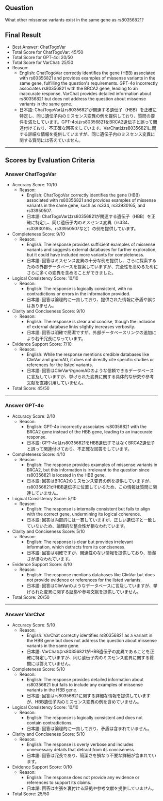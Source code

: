 ## Question

What other missense variants exist in the same gene as rs80356821?

## Final Result

- Best Answer: ChatTogoVar
- Total Score for ChatTogoVar: 45/50
- Total Score for GPT-4o: 20/50
- Total Score for VarChat: 25/50
- Reason:
  - English: ChatTogoVar correctly identifies the gene (HBB) associated with rs80356821 and provides examples of missense variants in the same gene, fulfilling the question's requirements. GPT-4o incorrectly associates rs80356821 with the BRCA2 gene, leading to an inaccurate response. VarChat provides detailed information about rs80356821 but does not address the question about missense variants in the same gene.
  - 日本語: ChatTogoVarはrs80356821が関連する遺伝子（HBB）を正確に特定し、同じ遺伝子内のミスセンス変異の例を提供しており、質問の要件を満たしています。GPT-4oはrs80356821をBRCA2遺伝子と誤って関連付けており、不正確な回答をしています。VarChatはrs80356821に関する詳細な情報を提供していますが、同じ遺伝子内のミスセンス変異に関する質問には答えていません。

---

## Scores by Evaluation Criteria

### Answer ChatTogoVar
- Accuracy Score: 10/10
  - Reason: 
    - English: ChatTogoVar correctly identifies the gene (HBB) associated with rs80356821 and provides examples of missense variants in the same gene, such as rs334, rs33930165, and rs33950507.
    - 日本語: ChatTogoVarはrs80356821が関連する遺伝子（HBB）を正確に特定し、同じ遺伝子内のミスセンス変異（rs334、rs33930165、rs33950507など）の例を提供しています。
- Completeness Score: 9/10
  - Reason: 
    - English: The response provides sufficient examples of missense variants and suggests external databases for further exploration, but it could have included more variants for completeness.
    - 日本語: 回答はミスセンス変異の十分な例を提供し、さらに探索するための外部データベースを提案していますが、完全性を高めるためにさらに多くの変異を含めることができました。
- Logical Consistency Score: 10/10
  - Reason: 
    - English: The response is logically consistent, with no contradictions or errors in the information provided.
    - 日本語: 回答は論理的に一貫しており、提供された情報に矛盾や誤りはありません。
- Clarity and Conciseness Score: 9/10
  - Reason: 
    - English: The response is clear and concise, though the inclusion of external database links slightly increases verbosity.
    - 日本語: 回答は明確で簡潔ですが、外部データベースリンクの追加により若干冗長になっています。
- Evidence Support Score: 7/10
  - Reason: 
    - English: While the response mentions credible databases like ClinVar and gnomAD, it does not directly cite specific studies or references for the listed variants.
    - 日本語: 回答はClinVarやgnomADのような信頼できるデータベースに言及していますが、挙げられた変異に関する具体的な研究や参考文献を直接引用していません。
- Total Score: 45/50

---

### Answer GPT-4o
- Accuracy Score: 2/10
  - Reason: 
    - English: GPT-4o incorrectly associates rs80356821 with the BRCA2 gene instead of the HBB gene, leading to an inaccurate response.
    - 日本語: GPT-4oはrs80356821をHBB遺伝子ではなくBRCA2遺伝子と誤って関連付けており、不正確な回答をしています。
- Completeness Score: 4/10
  - Reason: 
    - English: The response provides examples of missense variants in BRCA2, but this information is irrelevant to the question since rs80356821 is located in the HBB gene.
    - 日本語: 回答はBRCA2のミスセンス変異の例を提供していますが、rs80356821がHBB遺伝子に位置しているため、この情報は質問に関連していません。
- Logical Consistency Score: 5/10
  - Reason: 
    - English: The response is internally consistent but fails to align with the correct gene, undermining its logical coherence.
    - 日本語: 回答は内部的には一貫していますが、正しい遺伝子と一致していないため、論理的な整合性が損なわれています。
- Clarity and Conciseness Score: 5/10
  - Reason: 
    - English: The response is clear but provides irrelevant information, which detracts from its conciseness.
    - 日本語: 回答は明確ですが、関連性のない情報を提供しており、簡潔さが損なわれています。
- Evidence Support Score: 4/10
  - Reason: 
    - English: The response mentions databases like ClinVar but does not provide evidence or references for the listed variants.
    - 日本語: 回答はClinVarのようなデータベースに言及していますが、挙げられた変異に関する証拠や参考文献を提供していません。
- Total Score: 20/50

---

### Answer VarChat
- Accuracy Score: 5/10
  - Reason: 
    - English: VarChat correctly identifies rs80356821 as a variant in the HBB gene but does not address the question about missense variants in the same gene.
    - 日本語: VarChatはrs80356821がHBB遺伝子の変異であることを正確に特定していますが、同じ遺伝子内のミスセンス変異に関する質問には答えていません。
- Completeness Score: 5/10
  - Reason: 
    - English: The response provides detailed information about rs80356821 but fails to include any examples of missense variants in the HBB gene.
    - 日本語: 回答はrs80356821に関する詳細な情報を提供していますが、HBB遺伝子内のミスセンス変異の例を含めていません。
- Logical Consistency Score: 10/10
  - Reason: 
    - English: The response is logically consistent and does not contain contradictions.
    - 日本語: 回答は論理的に一貫しており、矛盾は含まれていません。
- Clarity and Conciseness Score: 5/10
  - Reason: 
    - English: The response is overly verbose and includes unnecessary details that detract from its conciseness.
    - 日本語: 回答は冗長であり、簡潔さを損なう不要な詳細が含まれています。
- Evidence Support Score: 0/10
  - Reason: 
    - English: The response does not provide any evidence or references to support its claims.
    - 日本語: 回答は主張を裏付ける証拠や参考文献を提供していません。
- Total Score: 25/50